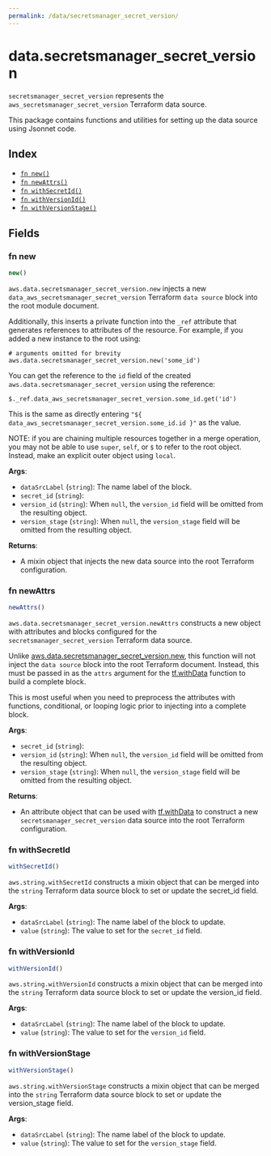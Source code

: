```yaml
---
permalink: /data/secretsmanager_secret_version/
---
```


# data.secretsmanager_secret_version

`secretsmanager_secret_version` represents the `aws_secretsmanager_secret_version` Terraform data source.



This package contains functions and utilities for setting up the data source using Jsonnet code.


## Index

* [`fn new()`](#fn-new)
* [`fn newAttrs()`](#fn-newattrs)
* [`fn withSecretId()`](#fn-withsecretid)
* [`fn withVersionId()`](#fn-withversionid)
* [`fn withVersionStage()`](#fn-withversionstage)

## Fields

### fn new

```ts
new()
```


`aws.data.secretsmanager_secret_version.new` injects a new `data_aws_secretsmanager_secret_version` Terraform `data source`
block into the root module document.

Additionally, this inserts a private function into the `_ref` attribute that generates references to attributes of the
resource. For example, if you added a new instance to the root using:

    # arguments omitted for brevity
    aws.data.secretsmanager_secret_version.new('some_id')

You can get the reference to the `id` field of the created `aws.data.secretsmanager_secret_version` using the reference:

    $._ref.data_aws_secretsmanager_secret_version.some_id.get('id')

This is the same as directly entering `"${ data_aws_secretsmanager_secret_version.some_id.id }"` as the value.

NOTE: if you are chaining multiple resources together in a merge operation, you may not be able to use `super`, `self`,
or `$` to refer to the root object. Instead, make an explicit outer object using `local`.

**Args**:
  - `dataSrcLabel` (`string`): The name label of the block.
  - `secret_id` (`string`): 
  - `version_id` (`string`):  When `null`, the `version_id` field will be omitted from the resulting object.
  - `version_stage` (`string`):  When `null`, the `version_stage` field will be omitted from the resulting object.

**Returns**:
- A mixin object that injects the new data source into the root Terraform configuration.


### fn newAttrs

```ts
newAttrs()
```


`aws.data.secretsmanager_secret_version.newAttrs` constructs a new object with attributes and blocks configured for the `secretsmanager_secret_version`
Terraform data source.

Unlike [aws.data.secretsmanager_secret_version.new](#fn-secretsmanagersecretversionnew), this function will not inject the `data source`
block into the root Terraform document. Instead, this must be passed in as the `attrs` argument for the
[tf.withData](https://github.com/tf-libsonnet/core/tree/main/docs#fn-withdata) function to build a complete block.

This is most useful when you need to preprocess the attributes with functions, conditional, or looping logic prior to
injecting into a complete block.

**Args**:
  - `secret_id` (`string`): 
  - `version_id` (`string`):  When `null`, the `version_id` field will be omitted from the resulting object.
  - `version_stage` (`string`):  When `null`, the `version_stage` field will be omitted from the resulting object.

**Returns**:
  - An attribute object that can be used with [tf.withData](https://github.com/tf-libsonnet/core/tree/main/docs#fn-withdata) to construct a new `secretsmanager_secret_version` data source into the root Terraform configuration.


### fn withSecretId

```ts
withSecretId()
```

`aws.string.withSecretId` constructs a mixin object that can be merged into the `string`
Terraform data source block to set or update the secret_id field.



**Args**:
  - `dataSrcLabel` (`string`): The name label of the block to update.
  - `value` (`string`): The value to set for the `secret_id` field.


### fn withVersionId

```ts
withVersionId()
```

`aws.string.withVersionId` constructs a mixin object that can be merged into the `string`
Terraform data source block to set or update the version_id field.



**Args**:
  - `dataSrcLabel` (`string`): The name label of the block to update.
  - `value` (`string`): The value to set for the `version_id` field.


### fn withVersionStage

```ts
withVersionStage()
```

`aws.string.withVersionStage` constructs a mixin object that can be merged into the `string`
Terraform data source block to set or update the version_stage field.



**Args**:
  - `dataSrcLabel` (`string`): The name label of the block to update.
  - `value` (`string`): The value to set for the `version_stage` field.
